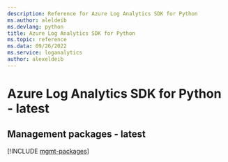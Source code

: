```yaml
---
description: Reference for Azure Log Analytics SDK for Python
ms.author: aleldeib
ms.devlang: python
title: Azure Log Analytics SDK for Python
ms.topic: reference
ms.data: 09/26/2022
ms.service: loganalytics
author: alexeldeib
---
```

# Azure Log Analytics SDK for Python - latest

## Management packages - latest
[!INCLUDE [mgmt-packages](log-analytics-mgmt-index.md)]